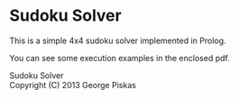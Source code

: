 Sudoku Solver
=============================
This is a simple 4x4 sudoku solver implemented in Prolog.

You can see some execution examples in the enclosed pdf.

Sudoku Solver <br> Copyright (C) 2013  George Piskas
